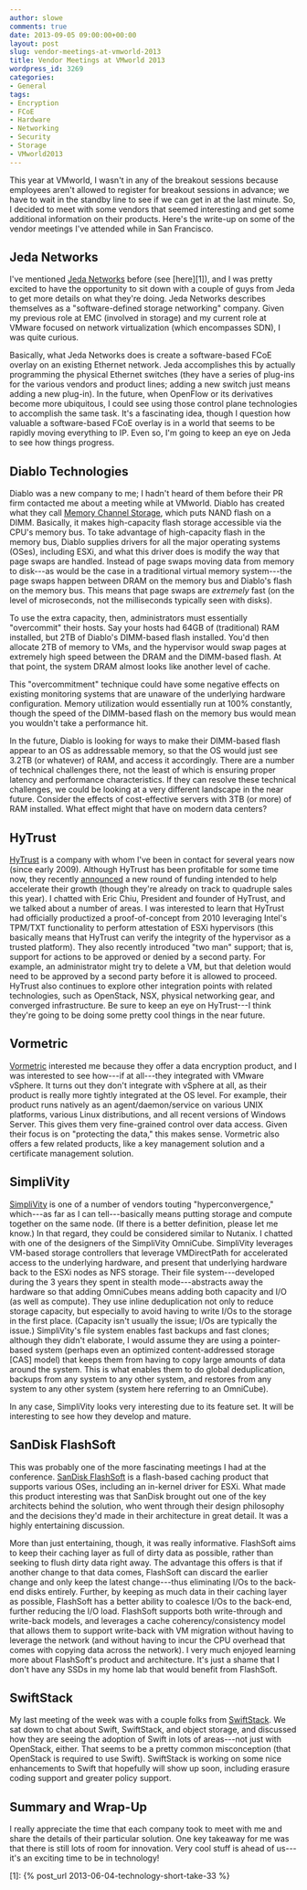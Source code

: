 ```yaml
---
author: slowe
comments: true
date: 2013-09-05 09:00:00+00:00
layout: post
slug: vendor-meetings-at-vmworld-2013
title: Vendor Meetings at VMworld 2013
wordpress_id: 3269
categories:
- General
tags:
- Encryption
- FCoE
- Hardware
- Networking
- Security
- Storage
- VMworld2013
---
```


This year at VMworld, I wasn't in any of the breakout sessions because employees aren't allowed to register for breakout sessions in advance; we have to wait in the standby line to see if we can get in at the last minute. So, I decided to meet with some vendors that seemed interesting and get some additional information on their products. Here's the write-up on some of the vendor meetings I've attended while in San Francisco.

## Jeda Networks

I've mentioned [Jeda Networks](http://jedanetworks.com/) before (see [here][1]), and I was pretty excited to have the opportunity to sit down with a couple of guys from Jeda to get more details on what they're doing. Jeda Networks describes themselves as a "software-defined storage networking" company. Given my previous role at EMC (involved in storage) and my current role at VMware focused on network virtualization (which encompasses SDN), I was quite curious.

Basically, what Jeda Networks does is create a software-based FCoE overlay on an existing Ethernet network. Jeda accomplishes this by actually programming the physical Ethernet switches (they have a series of plug-ins for the various vendors and product lines; adding a new switch just means adding a new plug-in). In the future, when OpenFlow or its derivatives become more ubiquitous, I could see using those control plane technologies to accomplish the same task. It's a fascinating idea, though I question how valuable a software-based FCoE overlay is in a world that seems to be rapidly moving everything to IP. Even so, I'm going to keep an eye on Jeda to see how things progress.

## Diablo Technologies

Diablo was a new company to me; I hadn't heard of them before their PR firm contacted me about a meeting while at VMworld. Diablo has created what they call [Memory Channel Storage](http://www.diablo-technologies.com/products/mcs.html), which puts NAND flash on a DIMM. Basically, it makes high-capacity flash storage accessible via the CPU's memory bus. To take advantage of high-capacity flash in the memory bus, Diablo supplies drivers for all the major operating systems (OSes), including ESXi, and what this driver does is modify the way that page swaps are handled. Instead of page swaps moving data from memory to disk---as would be the case in a traditional virtual memory system---the page swaps happen between DRAM on the memory bus and Diablo's flash on the memory bus. This means that page swaps are _extremely_ fast (on the level of microseconds, not the milliseconds typically seen with disks).

To use the extra capacity, then, administrators must essentially "overcommit" their hosts. Say your hosts had 64GB of (traditional) RAM installed, but 2TB of Diablo's DIMM-based flash installed. You'd then allocate 2TB of memory to VMs, and the hypervisor would swap pages at extremely high speed between the DRAM and the DIMM-based flash. At that point, the system DRAM almost looks like another level of cache.

This "overcommitment" technique could have some negative effects on existing monitoring systems that are unaware of the underlying hardware configuration. Memory utilization would essentially run at 100% constantly, though the speed of the DIMM-based flash on the memory bus would mean you wouldn't take a performance hit.

In the future, Diablo is looking for ways to make their DIMM-based flash appear to an OS as addressable memory, so that the OS would just see 3.2TB (or whatever) of RAM, and access it accordingly. There are a number of technical challenges there, not the least of which is ensuring proper latency and performance characteristics. If they can resolve these technical challenges, we could be looking at a very different landscape in the near future. Consider the effects of cost-effective servers with 3TB (or more) of RAM installed. What effect might that have on modern data centers?

## HyTrust

[HyTrust](http://www.hytrust.com) is a company with whom I've been in contact for several years now (since early 2009). Although HyTrust has been profitable for some time now, they recently [announced](http://www.businesswire.com/news/home/20130826005383/en/HyTrust-Raises-18.5-Million-Series-Funding-Accelerate) a new round of funding intended to help accelerate their growth (though they're already on track to quadruple sales this year). I chatted with Eric Chiu, President and founder of HyTrust, and we talked about a number of areas. I was interested to learn that HyTrust had officially productized a proof-of-concept from 2010 leveraging Intel's TPM/TXT functionality to perform attestation of ESXi hypervisors (this basically means that HyTrust can verify the integrity of the hypervisor as a trusted platform). They also recently introduced "two man" support; that is, support for actions to be approved or denied by a second party. For example, an administrator might try to delete a VM, but that deletion would need to be approved by a second party before it is allowed to proceed. HyTrust also continues to explore other integration points with related technologies, such as OpenStack, NSX, physical networking gear, and converged infrastructure. Be sure to keep an eye on HyTrust---I think they're going to be doing some pretty cool things in the near future.

## Vormetric

[Vormetric](http://www.vormetric.com) interested me because they offer a data encryption product, and I was interested to see how---if at all---they integrated with VMware vSphere. It turns out they don't integrate with vSphere at all, as their product is really more tightly integrated at the OS level. For example, their product runs natively as an agent/daemon/service on various UNIX platforms, various Linux distributions, and all recent versions of Windows Server. This gives them very fine-grained control over data access. Given their focus is on "protecting the data," this makes sense. Vormetric also offers a few related products, like a key management solution and a certificate management solution.

## SimpliVity

[SimpliVity](http://www.simplivity.com) is one of a number of vendors touting "hyperconvergence," which---as far as I can tell---basically means putting storage and compute together on the same node. (If there is a better definition, please let me know.) In that regard, they could be considered similar to Nutanix. I chatted with one of the designers of the SimpliVity OmniCube. SimpliVity leverages VM-based storage controllers that leverage VMDirectPath for accelerated access to the underlying hardware, and present that underlying hardware back to the ESXi nodes as NFS storage. Their file system---developed during the 3 years they spent in stealth mode---abstracts away the hardware so that adding OmniCubes means adding both capacity and I/O (as well as compute). They use inline deduplication not only to reduce storage capacity, but especially to avoid having to write I/Os to the storage in the first place. (Capacity isn't usually the issue; I/Os are typically the issue.) SimpliVity's file system enables fast backups and fast clones; although they didn't elaborate, I would assume they are using a pointer-based system (perhaps even an optimized content-addressed storage [CAS] model) that keeps them from having to copy large amounts of data around the system. This is what enables them to do global deduplication, backups from any system to any other system, and restores from any system to any other system (system here referring to an OmniCube).

In any case, SimpliVity looks very interesting due to its feature set. It will be interesting to see how they develop and mature.

## SanDisk FlashSoft

This was probably one of the more fascinating meetings I had at the conference. [SanDisk FlashSoft](http://www.sandisk.com/products/flashsoft/) is a flash-based caching product that supports various OSes, including an in-kernel driver for ESXi. What made this product interesting was that SanDisk brought out one of the key architects behind the solution, who went through their design philosophy and the decisions they'd made in their architecture in great detail. It was a highly entertaining discussion.

More than just entertaining, though, it was really informative. FlashSoft aims to keep their caching layer as full of dirty data as possible, rather than seeking to flush dirty data right away. The advantage this offers is that if another change to that data comes, FlashSoft can discard the earlier change and only keep the latest change---thus eliminating I/Os to the back-end disks entirely. Further, by keeping as much data in their caching layer as possible, FlashSoft has a better ability to coalesce I/Os to the back-end, further reducing the I/O load. FlashSoft supports both write-through and write-back models, and leverages a cache coherency/consistency model that allows them to support write-back with VM migration without having to leverage the network (and without having to incur the CPU overhead that comes with copying data across the network). I very much enjoyed learning more about FlashSoft's product and architecture. It's just a shame that I don't have any SSDs in my home lab that would benefit from FlashSoft.

## SwiftStack

My last meeting of the week was with a couple folks from [SwiftStack](http://www.swiftstack.com). We sat down to chat about Swift, SwiftStack, and object storage, and discussed how they are seeing the adoption of Swift in lots of areas---not just with OpenStack, either. That seems to be a pretty common misconception (that OpenStack is required to use Swift). SwiftStack is working on some nice enhancements to Swift that hopefully will show up soon, including erasure coding support and greater policy support.

## Summary and Wrap-Up

I really appreciate the time that each company took to meet with me and share the details of their particular solution. One key takeaway for me was that there is still lots of room for innovation. Very cool stuff is ahead of us---it's an exciting time to be in technology!

[1]: {% post_url 2013-06-04-technology-short-take-33 %}
